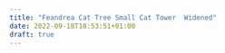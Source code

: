 ```yaml
---
title: "Feandrea Cat Tree Small Cat Tower  Widened"
date: 2022-09-18T18:53:51+01:00
draft: true
---
```


